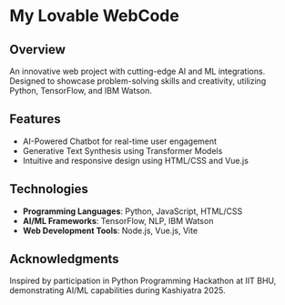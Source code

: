 # My Lovable WebCode

## Overview
An innovative web project with cutting-edge AI and ML integrations. Designed to showcase problem-solving skills and creativity, utilizing Python, TensorFlow, and IBM Watson.

## Features
- AI-Powered Chatbot for real-time user engagement
- Generative Text Synthesis using Transformer Models
- Intuitive and responsive design using HTML/CSS and Vue.js

## Technologies
- **Programming Languages**: Python, JavaScript, HTML/CSS
- **AI/ML Frameworks**: TensorFlow, NLP, IBM Watson
- **Web Development Tools**: Node.js, Vue.js, Vite

## Acknowledgments
Inspired by participation in Python Programming Hackathon at IIT BHU, demonstrating AI/ML capabilities during Kashiyatra 2025.
